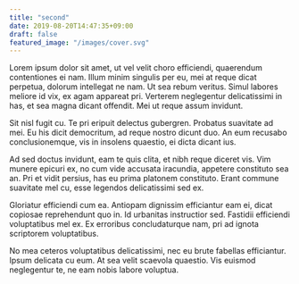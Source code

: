 ```yaml
---
title: "second"
date: 2019-08-20T14:47:35+09:00
draft: false
featured_image: "/images/cover.svg"
---
```

Lorem ipsum dolor sit amet, ut vel velit choro efficiendi, quaerendum contentiones ei nam. Illum minim singulis per eu, mei at reque dicat perpetua, dolorum intellegat ne nam. Ut sea rebum veritus. Simul labores meliore id vix, ex agam appareat pri. Verterem neglegentur delicatissimi in has, et sea magna dicant offendit. Mei ut reque assum invidunt.

Sit nisl fugit cu. Te pri eripuit delectus gubergren. Probatus suavitate ad mei. Eu his dicit democritum, ad reque nostro dicunt duo. An eum recusabo conclusionemque, vis in insolens quaestio, ei dicta dicant ius.

Ad sed doctus invidunt, eam te quis clita, et nibh reque diceret vis. Vim munere epicuri ex, no cum vide accusata iracundia, appetere constituto sea an. Pri et vidit persius, has eu prima platonem constituto. Erant commune suavitate mel cu, esse legendos delicatissimi sed ex.

Gloriatur efficiendi cum ea. Antiopam dignissim efficiantur eam ei, dicat copiosae reprehendunt quo in. Id urbanitas instructior sed. Fastidii efficiendi voluptatibus mel ex. Ex erroribus concludaturque nam, pri ad ignota scriptorem voluptatibus.

No mea ceteros voluptatibus delicatissimi, nec eu brute fabellas efficiantur. Ipsum delicata cu eum. At sea velit scaevola quaestio. Vis euismod neglegentur te, ne eam nobis labore voluptua.
